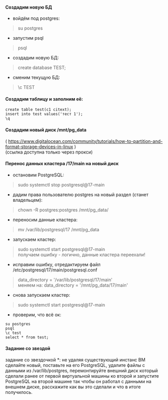 #### Создадим новую БД
- войдём под postgres:
> su postgres
- запустим psql
> psql
- создадим новую БД:
> create database TEST;
- сменим текущую БД:
> \c TEST
#### Создадим таблицу и заполним её:
```
create table test(c1 citext);
insert into test values('тест 1');
\q
```

#### Создадим новый диск /mnt/pg_data
( https://www.digitalocean.com/community/tutorials/how-to-partition-and-format-storage-devices-in-linux ) \
(ссылка доступна только через прокси)
#### Перенос данных кластера /17/main на новый диск
- остановим PostgreSQL:
> sudo systemctl stop postgresql@17-main
- дадим права пользователю postgres на новый раздел (станет владельцем):
> chown -R postgres:postgres /mnt/pg_data/
- переносим данные кластера:
> mv /var/lib/postgresql/17 /mnt/pg_data
- запускаем кластер:
> sudo systemctl start postgresql@17-main \
получаем ошибку - логично, данные кластера переехали!
- исправим ошибку, отредактируем файл /etc/postgresql/17/main/postgresql.conf
> data_directory = '/var/lib/postgresql/17/main' \
меняем на:
> data_directory = '/mnt/pg_data/17/main'
- снова запускаем кластер:
> sudo systemctl start postgresql@17-main
- проверим, что всё ок:
```
su postgres
psql
\c test
select * from test;
```

#### Задание со звездой


задание со звездочкой *: не удаляя существующий инстанс ВМ сделайте новый, поставьте на его PostgreSQL, удалите файлы с данными из /var/lib/postgres, перемонтируйте внешний диск который сделали ранее от первой виртуальной машины ко второй и запустите PostgreSQL на второй машине так чтобы он работал с данными на внешнем диске, расскажите как вы это сделали и что в итоге получилось.
